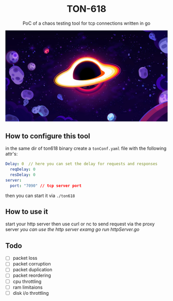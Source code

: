<h1 align="center">TON-618</h1>

<p align="center">
 PoC of a chaos testing tool for tcp connections written in go
</p>

<p align="center">
  <img src="./assets/tn.jpg" />
</p>

## How to configure this tool
in the same dir of ton618 binary create a ``tonConf.yaml`` file with the following attr's:

```yaml
Delay: 0  // here you can set the delay for requests and responses
  reqDelay: 0
  resDelay: 0
server:
  port: "7090" // tcp server port
```
then you can start it via ``./ton618``

## How to use it

start your http server then use curl or nc to send request via the proxy server 
*you can use the http server examg go run httpServer.go*

## Todo
- [ ] packet loss
- [ ] packet corruption
- [ ] packet duplication
- [ ] packet reordering
- [ ] cpu throttling
- [ ] ram limitaions
- [ ] disk i/o throttling
